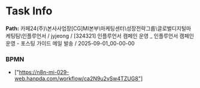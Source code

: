 # Task Info

**Path:** 카페24(주)\본사사업장\[CG]MI본부\마케팅센터\성장전략그룹\글로벌디지털마케팅팀\인플루언서 / jyjeong / [324321] 인플루언서 캠페인 운영 _ 인플루언서 캠페인 운영 - 포스팅 가이드 메일 발송 / 2025-09-01_00-00-00

### BPMN
- ["https://n8n-mi-029-web.hanpda.com/workflow/ca2N9u2vSw4TZUG8"]

